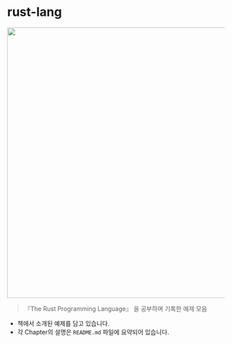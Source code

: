 # rust-lang

<img src="https://github.com/Toygoon/rust-lang/assets/2356036/0f1fe534-7a45-40ba-a658-4b3fb6b8a62d" width="626px"/>

> 『The Rust Programming Language』 을 공부하며 기록한 예제 모음

- 책에서 소개된 예제를 담고 있습니다.
- 각 Chapter의 설명은 `README.md` 파일에 요약되어 있습니다.
